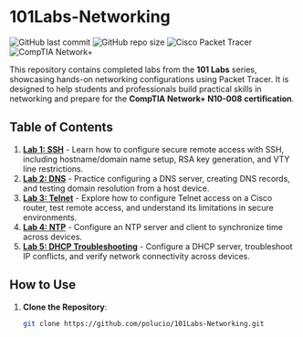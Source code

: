 # 101Labs-Networking
![GitHub last commit](https://img.shields.io/github/last-commit/polucio/101Labs-Networking)
![GitHub repo size](https://img.shields.io/github/repo-size/polucio/101Labs-Networking)
![Cisco Packet Tracer](https://img.shields.io/badge/Tool-Cisco%20Packet%20Tracer-blue)
![CompTIA Network+](https://img.shields.io/badge/Certification-Network%2B-red)

This repository contains completed labs from the **101 Labs** series, showcasing hands-on networking configurations using Packet Tracer. It is designed to help students and professionals build practical skills in networking and prepare for the **CompTIA Network+ N10-008 certification**.

## Table of Contents
1. **[Lab 1: SSH](SSH-Lab/)** - Learn how to configure secure remote access with SSH, including hostname/domain name setup, RSA key generation, and VTY line restrictions.
2. **[Lab 2: DNS](DNS-Lab/)** - Practice configuring a DNS server, creating DNS records, and testing domain resolution from a host device.
3. **[Lab 3: Telnet](Telnet-Lab/)** - Explore how to configure Telnet access on a Cisco router, test remote access, and understand its limitations in secure environments.
4. **[Lab 4: NTP](NTP-Lab/)** - Configure an NTP server and client to synchronize time across devices.
5. **[Lab 5: DHCP Troubleshooting](DHCP-Lab)** - Configure a DHCP server, troubleshoot IP conflicts, and verify network connectivity across devices.

## How to Use
1. **Clone the Repository**:
   ```bash
   git clone https://github.com/polucio/101Labs-Networking.git
